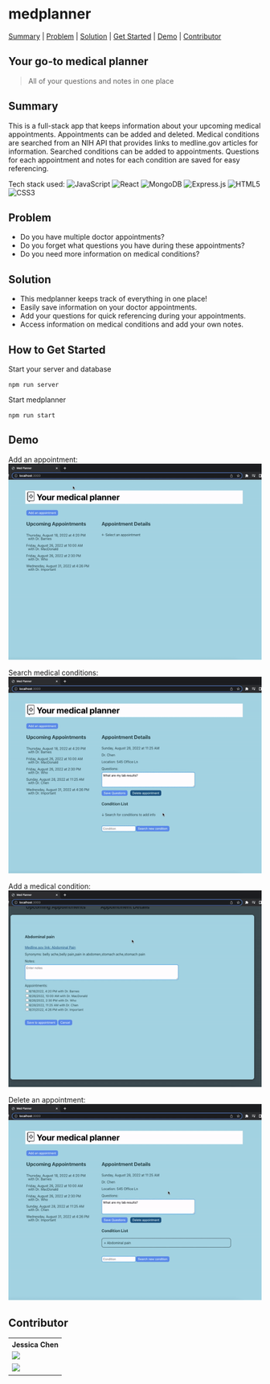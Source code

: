 # medplanner #
[Summary](#summary) | [Problem](#problem) | [Solution](#solution) | [Get Started](#how-to-get-started) | [Demo](#demo) | [Contributor](#contributor)

## Your go-to medical planner ##
  > All of your questions and notes in one place

## Summary ##
This is a full-stack app that keeps information about your upcoming medical appointments.
Appointments can be added and deleted.
Medical conditions are searched from an NIH API that provides links to medline.gov articles for information.
Searched conditions can be added to appointments.
Questions for each appointment and notes for each condition are saved for easy referencing.

Tech stack used: ![JavaScript](https://img.shields.io/badge/javascript-%23323330.svg?style=for-the-badge&logo=javascript&logoColor=%23F7DF1E) ![React](https://img.shields.io/badge/react-%2320232a.svg?style=for-the-badge&logo=react&logoColor=%2361DAFB) ![MongoDB](https://img.shields.io/badge/MongoDB-%234ea94b.svg?style=for-the-badge&logo=mongodb&logoColor=white) ![Express.js](https://img.shields.io/badge/express.js-%23404d59.svg?style=for-the-badge&logo=express&logoColor=%2361DAFB)	![HTML5](https://img.shields.io/badge/html5-%23E34F26.svg?style=for-the-badge&logo=html5&logoColor=white) ![CSS3](https://img.shields.io/badge/css3-%231572B6.svg?style=for-the-badge&logo=css3&logoColor=white)

## Problem ##
  - Do you have multiple doctor appointments?
  - Do you forget what questions you have during these appointments?
  - Do you need more information on medical conditions?

## Solution ##
  - This medplanner keeps track of everything in one place!
  - Easily save information on your doctor appointments.
  - Add your questions for quick referencing during your appointments.
  - Access information on medical conditions and add your own notes.

## How to Get Started ##
Start your server and database
```
npm run server
```

Start medplanner
```
npm run start
```

## Demo ##
Add an appointment:
![](https://github.com/codingavatar/medplanner/blob/main/demo/add-appt.gif)

Search medical conditions: 
![](https://github.com/codingavatar/medplanner/blob/main/demo/search-conditions.gif)

Add a medical condition: 
![](https://github.com/codingavatar/medplanner/blob/main/demo/add-condition.gif)

Delete an appointment: 
![](https://github.com/codingavatar/medplanner/blob/main/demo/delete-appt.gif)

## Contributor ##
<table>
  <tr>
    <th>Jessica Chen</th>
  </tr>
  <tr>
    <td>
      <a href="https://github.com/codingavatar">
        <img src="https://img.shields.io/badge/github%20-%23121011.svg?&style=for-the-badge&logo=github&logoColor=white"/>
      </a>
    </td>
  </tr>
  <tr>
    <td>
      <a href="https://www.linkedin.com/in/jessica-chen-md/">
        <img src="https://img.shields.io/badge/linkedin%20-%230077B5.svg?&style=for-the-badge&logo=linkedin&logoColor=white"/>
      </a>
    </td>
  </tr>
</table>
